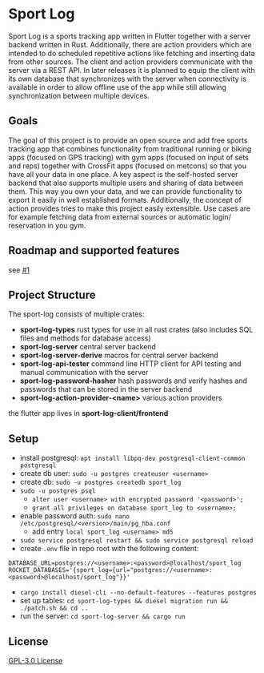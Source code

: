 # Sport Log

Sport Log is a sports tracking app written in Flutter together with a server backend written in Rust.
Additionally, there are action providers which are intended to do scheduled repetitive actions like fetching and inserting data from other sources.
The client and action providers communicate with the server via a REST API.
In later releases it is planned to equip the client with its own database that synchronizes with the server when connectivity is available in order to allow offline use of the app while still allowing synchronization between multiple devices.

## Goals

The goal of this project is to provide an open source and add free sports tracking app that combines functionality from traditional running or biking apps (focused on GPS tracking) with gym apps (focused on input of sets and reps) together with CrossFit apps (focused on metcons) so that you have all your data in one place.
A key aspect is the self-hosted server backend that also supports multiple users and sharing of data between them.
This way you own your data, and we can provide functionality to export it easily in well established formats.
Additionally, the concept of action provides tries to make this project easily extensible.
Use cases are for example fetching data from external sources or automatic login/ reservation in you gym.

## Roadmap and supported features

see [#1](https://github.com/LorenzSchueler/sport-log/issues/1)

## Project Structure

The sport-log consists of multiple crates:

- **sport-log-types** rust types for use in all rust crates (also includes SQL files and methods for database access)
- **sport-log-server** central server backend
- **sport-log-server-derive** macros for central server backend
- **sport-log-api-tester** command line HTTP client for API testing and manual communication with the server
- **sport-log-password-hasher** hash passwords and verify hashes and passwords that can be stored in the server backend
- **sport-log-action-provider-\<name\>** various action providers

the flutter app lives in **sport-log-client/frontend**

## Setup

* install postgresql: `apt install libpq-dev postgresql-client-common postgresql`
* create db user: `sudo -u postgres createuser <username>`
* create db: `sudo -u postgres createdb sport_log`
* `sudo -u postgres psql`
    * `alter user <username> with encrypted password '<password>';`
    * `grant all privileges on database sport_log to <username>;`
* enable password auth: `sudo nano /etc/postgresql/<version>/main/pg_hba.conf`
    * add entry `local sport_log <username> md5`
* `sudo service postgresql restart && sudo service postgresql reload`
* create `.env` file in repo root with the following content:
```
DATABASE_URL=postgres://<username>:<password>@localhost/sport_log
ROCKET_DATABASES='{sport_log={url="postgres://<username>:<password>@localhost/sport_log"}}'
```
* `cargo install diesel-cli --no-default-features --features postgres`
* set up tables: `cd sport-log-types && diesel migration run && ./patch.sh && cd ..`
* run the server: `cd sport-log-server && cargo run`

## License

[GPL-3.0 License](LICENSE)